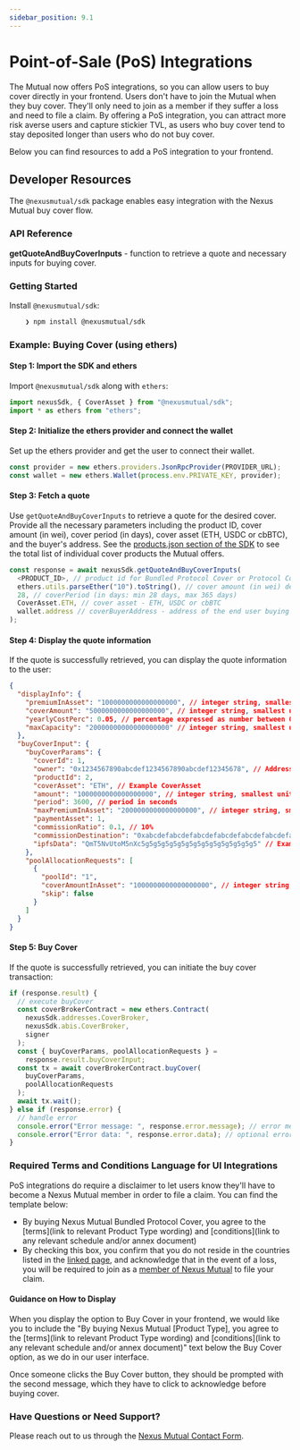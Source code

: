 ```yaml
---
sidebar_position: 9.1
---
```


# Point-of-Sale (PoS) Integrations

The Mutual now offers PoS integrations, so you can allow users to buy cover directly in your frontend. Users don't have to join the Mutual when they buy cover. They'll only need to join as a member if they suffer a loss and need to file a claim. By offering a PoS integration, you can attract more risk averse users and capture stickier TVL, as users who buy cover tend to stay deposited longer than users who do not buy cover.

Below you can find resources to add a PoS integration to your frontend.

## Developer Resources

The `@nexusmutual/sdk` package enables easy integration with the Nexus Mutual buy cover flow.

### API Reference

**getQuoteAndBuyCoverInputs** - function to retrieve a quote and necessary inputs for buying cover.

### Getting Started

Install `@nexusmutual/sdk`:

```bash
    ❯ npm install @nexusmutual/sdk
```

### Example: Buying Cover (using ethers)

#### Step 1: Import the SDK and ethers

Import `@nexusmutual/sdk` along with `ethers`:

```javascript
import nexusSdk, { CoverAsset } from "@nexusmutual/sdk";
import * as ethers from "ethers";
```

#### Step 2: Initialize the ethers provider and connect the wallet

Set up the ethers provider and get the user to connect their wallet.

```javascript
const provider = new ethers.providers.JsonRpcProvider(PROVIDER_URL);
const wallet = new ethers.Wallet(process.env.PRIVATE_KEY, provider);
```

#### Step 3: Fetch a quote

Use `getQuoteAndBuyCoverInputs` to retrieve a quote for the desired cover. Provide all the necessary parameters including the product ID, cover amount (in wei), cover period (in days), cover asset (ETH, USDC or cbBTC), and the buyer's address. See the [products.json section of the SDK](https://sdk.nexusmutual.io/data/products.json) to see the total list of individual cover products the Mutual offers.

```javascript
const response = await nexusSdk.getQuoteAndBuyCoverInputs(
  <PRODUCT_ID>, // product id for Bundled Protocol Cover or Protocol Cover
  ethers.utils.parseEther("10").toString(), // cover amount (in wei) denominated in the asset below
  28, // coverPeriod (in days: min 28 days, max 365 days)
  CoverAsset.ETH, // cover asset - ETH, USDC or cbBTC
  wallet.address // coverBuyerAddress - address of the end user buying the cover, that will receive the cover NFT
);
```

#### Step 4: Display the quote information

If the quote is successfully retrieved, you can display the quote information to the user:

```json
{
  "displayInfo": {
    "premiumInAsset": "1000000000000000000", // integer string, smallest unit (i.e. wei)
    "coverAmount": "5000000000000000000", // integer string, smallest unit (i.e. wei)
    "yearlyCostPerc": 0.05, // percentage expressed as number between 0 and 1
    "maxCapacity": "20000000000000000000" // integer string, smallest unit (i.e. wei)
  },
  "buyCoverInput": {
    "buyCoverParams": {
      "coverId": 1,
      "owner": "0x1234567890abcdef1234567890abcdef12345678", // Address format
      "productId": 2,
      "coverAsset": "ETH", // Example CoverAsset
      "amount": "1000000000000000000", // integer string, smallest unit (i.e. wei)
      "period": 3600, // period in seconds
      "maxPremiumInAsset": "2000000000000000000", // integer string, smallest unit (i.e. wei)
      "paymentAsset": 1,
      "commissionRatio": 0.1, // 10%
      "commissionDestination": "0xabcdefabcdefabcdefabcdefabcdefabcdefabcdef", // Optional Address
      "ipfsData": "QmT5NvUtoM5nXc5g5g5g5g5g5g5g5g5g5g5g5g5g5g5" // Example IPFS data
    },
    "poolAllocationRequests": [
      {
        "poolId": "1",
        "coverAmountInAsset": "1000000000000000000", // integer string, smallest unit (i.e. wei)
        "skip": false
      }
    ]
  }
}
```

#### Step 5: Buy Cover

If the quote is successfully retrieved, you can initiate the buy cover transaction:

```javascript
if (response.result) {
  // execute buyCover
  const coverBrokerContract = new ethers.Contract(
    nexusSdk.addresses.CoverBroker,
    nexusSdk.abis.CoverBroker,
    signer
  );
  const { buyCoverParams, poolAllocationRequests } =
    response.result.buyCoverInput;
  const tx = await coverBrokerContract.buyCover(
    buyCoverParams,
    poolAllocationRequests
  );
  await tx.wait();
} else if (response.error) {
  // handle error
  console.error("Error message: ", response.error.message); // error message
  console.error("Error data: ", response.error.data); // optional error data
}
```

### Required Terms and Conditions Language for UI Integrations

PoS integrations do require a disclaimer to let users know they'll have to become a Nexus Mutual member in order to file a claim. You can find the template below:

- By buying Nexus Mutual Bundled Protocol Cover, you agree to the [terms](link to relevant Product Type wording) and [conditions](link to any relevant schedule and/or annex document)
- By checking this box, you confirm that you do not reside in the countries listed in the [linked page](https://docs.nexusmutual.io/overview/membership/#kyc-requirements), and acknowledge that in the event of a loss, you will be required to join as a [member of Nexus Mutual](https://app.nexusmutual.io/membership) to file your claim.

#### Guidance on How to Display

When you display the option to Buy Cover in your frontend, we would like you to include the "By buying Nexus Mutual [Product Type], you agree to the [terms](link to relevant Product Type wording) and [conditions](link to any relevant schedule and/or annex document)" text below the Buy Cover option, as we do in our user interface.

Once someone clicks the Buy Cover button, they should be prompted with the second message, which they have to click to acknowledge before buying cover.

### Have Questions or Need Support?

Please reach out to us through the [Nexus Mutual Contact Form](https://nexusmutual.io/contact).
